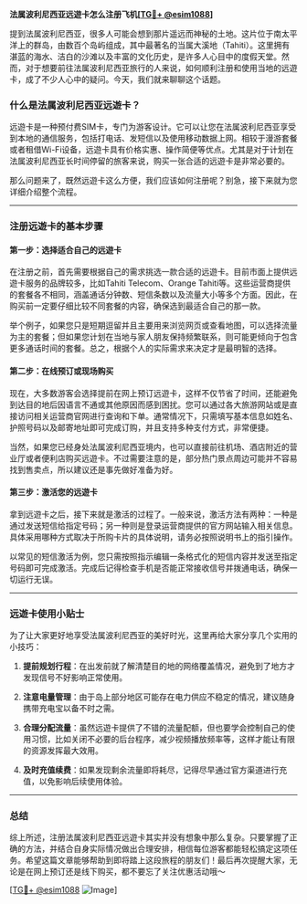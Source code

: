 **法属波利尼西亚远遊卡怎么注册飞机[[TG💪+ @esim1088](https://t.me/s/esim1088)]**

提到法属波利尼西亚，很多人可能会想到那片遥远而神秘的土地。这片位于南太平洋上的群岛，由数百个岛屿组成，其中最著名的当属大溪地（Tahiti）。这里拥有湛蓝的海水、洁白的沙滩以及丰富的文化历史，是许多人心目中的度假天堂。然而，对于想要前往法属波利尼西亚旅行的人来说，如何顺利注册和使用当地的远遊卡，成了不少人心中的疑问。今天，我们就来聊聊这个话题。

### 什么是法属波利尼西亚远遊卡？

远遊卡是一种预付费SIM卡，专门为游客设计。它可以让您在法属波利尼西亚享受到本地的通信服务，包括打电话、发短信以及使用移动数据上网。相较于漫游套餐或者租借Wi-Fi设备，远遊卡具有价格实惠、操作简便等优点。尤其是对于计划在法属波利尼西亚长时间停留的旅客来说，购买一张合适的远遊卡是非常必要的。

那么问题来了，既然远遊卡这么方便，我们应该如何注册呢？别急，接下来就为您详细介绍整个流程。

---

### 注册远遊卡的基本步骤

#### 第一步：选择适合自己的远遊卡

在注册之前，首先需要根据自己的需求挑选一款合适的远遊卡。目前市面上提供远遊卡服务的品牌较多，比如Tahiti Telecom、Orange Tahiti等。这些运营商提供的套餐各不相同，涵盖通话分钟数、短信条数以及流量大小等多个方面。因此，在购买前一定要仔细比较不同套餐的内容，确保选到最适合自己的那一款。

举个例子，如果您只是短期逗留并且主要用来浏览网页或查看地图，可以选择流量为主的套餐；但如果您计划在当地与家人朋友保持频繁联系，则可能更倾向于包含更多通话时间的套餐。总之，根据个人的实际需求来决定才是最明智的选择。

#### 第二步：在线预订或现场购买

现在，大多数游客会选择提前在网上预订远遊卡，这样不仅节省了时间，还能避免到达目的地后因语言不通或其他原因而感到困扰。您可以通过各大旅游网站或是直接访问相关运营商官网进行查询和下单。通常情况下，只需填写基本信息如姓名、护照号码以及邮寄地址即可完成订购，并且支持多种支付方式，非常便捷。

当然，如果您已经身处法属波利尼西亚境内，也可以直接前往机场、酒店附近的营业厅或者便利店购买远遊卡。不过需要注意的是，部分热门景点周边可能并不容易找到售卖点，所以建议还是事先做好准备为好。

#### 第三步：激活您的远遊卡

拿到远遊卡之后，接下来就是激活的过程了。一般来说，激活方法有两种：一种是通过发送短信给指定号码；另一种则是登录运营商提供的官方网站输入相关信息。具体采用哪种方式取决于所购卡片的具体说明，请务必按照说明书上的指引操作。

以常见的短信激活为例，您只需按照指示编辑一条格式化的短信内容并发送至指定号码即可完成激活。完成后记得检查手机是否能正常接收信号并拨通电话，确保一切运行无误。

---

### 远遊卡使用小贴士

为了让大家更好地享受法属波利尼西亚的美好时光，这里再给大家分享几个实用的小技巧：

1. **提前规划行程**：在出发前就了解清楚目的地的网络覆盖情况，避免到了地方才发现信号不好影响正常使用。
   
2. **注意电量管理**：由于岛上部分地区可能存在电力供应不稳定的情况，建议随身携带充电宝以备不时之需。

3. **合理分配流量**：虽然远遊卡提供了不错的流量配额，但也要学会控制自己的使用习惯，比如关闭不必要的后台程序，减少视频播放频率等，这样才能让有限的资源发挥最大效用。

4. **及时充值续费**：如果发现剩余流量即将耗尽，记得尽早通过官方渠道进行充值，以免影响后续使用体验。

---

### 总结

综上所述，注册法属波利尼西亚远遊卡其实并没有想象中那么复杂。只要掌握了正确的方法，并结合自身实际情况做出合理安排，相信每位游客都能轻松搞定这项任务。希望这篇文章能够帮助到即将踏上这段旅程的朋友们！最后再次提醒大家，无论是在网上预订还是线下购买，都不要忘了关注优惠活动哦～

[[TG💪+ @esim1088](https://t.me/s/esim1088) ![Image](https://i.postimg.cc/4NQfJmqS/Snipaste-2025-05-13-00-14-12.png)]
